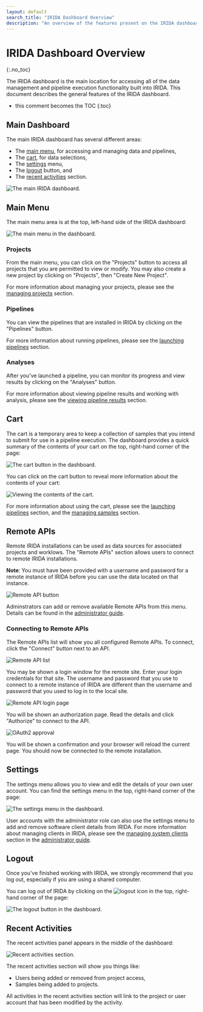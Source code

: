 ```yaml
---
layout: default
search_title: "IRIDA Dashboard Overview"
description: "An overview of the features present on the IRIDA dashboard."
---
```


IRIDA Dashboard Overview
========================
{:.no_toc}

The IRIDA dashboard is the main location for accessing all of the data management and pipeline execution functionality built into IRIDA. This document describes the general features of the IRIDA dashboard.

* this comment becomes the TOC
{:toc}

Main Dashboard
--------------

The main IRIDA dashboard has several different areas:

* The [main menu](#main-menu), for accessing and managing data and pipelines,
* The [cart](#cart), for data selections,
* The [settings](#settings) menu,
* The [logout](#logout) button, and
* The [recent activities](#recent-activities) section.

![The main IRIDA dashboard.](images/dashboard.png)

Main Menu
---------

The main menu area is at the top, left-hand side of the IRIDA dashboard:

![The main menu in the dashboard.](images/main-menu.png)

### Projects

From the main menu, you can click on the "Projects" button to access all projects that you are permitted to view or modify. You may also create a new project by clicking on "Projects", then "Create New Project".

For more information about managing your projects, please see the [managing projects](../project) section.

### Pipelines

You can view the pipelines that are installed in IRIDA by clicking on the "Pipelines" button.

For more information about running pipelines, please see the [launching pipelines](../pipelines) section.

### Analyses

After you've launched a pipeline, you can monitor its progress and view results by clicking on the "Analyses" button.

For more information about viewing pipeline results and working with analysis, please see the [viewing pipeline results](../pipelines/#viewing-pipeline-results) section.

Cart
----

The cart is a temporary area to keep a collection of samples that you intend to submit for use in a pipeline execution. The dashboard provides a quick summary of the contents of your cart on the top, right-hand corner of the page:

![The cart button in the dashboard.](images/cart.png)

You can click on the cart button to reveal more information about the contents of your cart:

![Viewing the contents of the cart.](images/cart-contents.png)

For more information about using the cart, please see the [launching pipelines](../pipelines) section, and the [managing samples](../samples) section.

Remote APIs
-----------
Remote IRIDA installations can be used as data sources for associated projects and worklows.  The "Remote APIs" section allows users to connect to remote IRIDA installations.  

**Note**: You must have been provided with a username and password for a remote instance of IRIDA before you can use the data located on that instance.

![Remote API button](images/remote-api-dash.png)

Adminstrators can add or remove available Remote APIs from this menu.  Details can be found in the [administrator guide](../../administrator/#managing-remote-apis).

### Connecting to Remote APIs

The Remote APIs list will show you all configured Remote APIs.  To connect, click the "Connect" button next to an API.

![Remote API list](images/api-list.png)

You may be shown a login window for the remote site.  Enter your login credentials for that site.  The username and password that you use to connect to a remote instance of IRIDA are different than the username and password that you used to log in to the local site.

![Remote API login page](images/remote-login.png)

You will be shown an authorization page.  Read the details and click "Authorize" to connect to the API.

![OAuth2 approval](images/oauth-approval.png)

You will be shown a confirmation and your browser will reload the current page.  You should now be connected to the remote installation.

Settings
--------

The settings menu allows you to view and edit the details of your own user account. You can find the settings menu in the top, right-hand corner of the page:

![The settings menu in the dashboard.](images/settings.png)

User accounts with the administrator role can also use the settings menu to add and remove software client details from IRIDA. For more information about managing clients in IRIDA, please see the [managing system clients](../../administrator/#managing-system-clients) section in the [administrator guide](../../administrator).

Logout
------

Once you've finished working with IRIDA, we strongly recommend that you log out, especially if you are using a shared computer.

You can log out of IRIDA by clicking on the <img src="images/logout-icon.png" alt="logout icon" class="inline"> in the top, right-hand corner of the page:

![The logout button in the dashboard.](images/logout.png)

Recent Activities
-----------------

The recent activities panel appears in the middle of the dashboard:

![Recent activities section.](images/recent-activities.png)

The recent activities section will show you things like:

* Users being added or removed from project access,
* Samples being added to projects.

All activities in the recent activities section will link to the project or user account that has been modified by the activity.
